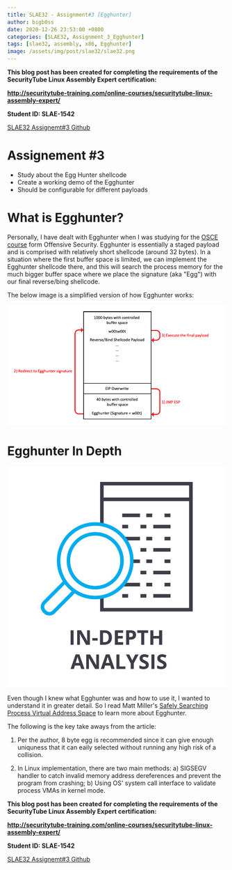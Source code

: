 ```yaml
---
title: SLAE32 - Assignment#3 [Egghunter]
author: bigb0ss
date: 2020-12-26 23:53:00 +0800
categories: [SLAE32, Assignment_3_Egghunter]
tags: [slae32, assembly, x86, Egghunter]
image: /assets/img/post/slae32/slae32.png
---
```


<b>This blog post has been created for completing the requirements of the SecurityTube Linux Assembly Expert certification:</b>

<b>http://securitytube-training.com/online-courses/securitytube-linux-assembly-expert/</b>

<b>Student ID: SLAE-1542</b>

[SLAE32 Assignemt#3 Github](https://github.com/bigb0sss/SLAE32)

# Assignement #3 
* Study about the Egg Hunter shellcode
* Create a working demo of the Egghunter
* Should be configurable for different payloads

# What is Egghunter?
Personally, I have dealt with Egghunter when I was studying for the [OSCE course](https://www.offensive-security.com/offsec/retiring-ctp-intro-new-courses/) form Offensive Security. Egghunter is essentially a staged payload and is comprised with relatively short shellcode (around 32 bytes). In a situation where the first buffer space is limited, we can implement the Egghunter shellcode there, and this will search the process memory for the much bigger buffer space where we place the signature (aka "Egg") with our final reverse/bing shellcode.

The below image is a simplified version of how Egghunter works: 

![image](/assets/img/post/slae32/assignment3/01.png)

# Egghunter In Depth

![image](/assets/img/post/slae32/assignment3/02.png)

Even though I knew what Egghunter was and how to use it, I wanted to understand it in greater detail. So I read Matt Miller's [Safely Searching Process Virtual Address Space](http://www.hick.org/code/skape/papers/egghunt-shellcode.pdf) to learn more about Egghunter. 

The following is the key take aways from the article:

1) Per the author, 8 byte egg is recommended since it can give enough uniquness that it can eaily selected without running any high risk of a collision. 

2) In Linux implementation, there are two main methods: a) SIGSEGV handler to catch invalid memory address dereferences and prevent the program from crashing; b) Using OS' system call interface to validate process VMAs in kernel mode. 



<b>This blog post has been created for completing the requirements of the SecurityTube Linux Assembly Expert certification:</b>

<b>http://securitytube-training.com/online-courses/securitytube-linux-assembly-expert/</b>

<b>Student ID: SLAE-1542</b>

[SLAE32 Assignemt#3 Github](https://github.com/bigb0sss/SLAE32)